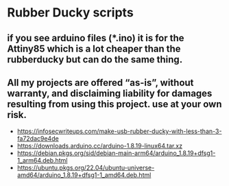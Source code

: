 # Rubber Ducky scripts
## if you see arduino files (*.ino) it is for the Attiny85 which is a lot cheaper than the rubberducky but can do the same thing. 

## All my projects are offered “as-is”, without warranty, and disclaiming liability for damages resulting from using this project. use at your own risk. 

- https://infosecwriteups.com/make-usb-rubber-ducky-with-less-than-3-fa72dac9e4de
- https://downloads.arduino.cc/arduino-1.8.19-linux64.tar.xz
- https://debian.pkgs.org/sid/debian-main-arm64/arduino_1.8.19+dfsg1-1_arm64.deb.html
- https://ubuntu.pkgs.org/22.04/ubuntu-universe-amd64/arduino_1.8.19+dfsg1-1_amd64.deb.html



